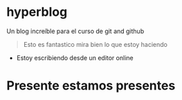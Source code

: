 # hyperblog
Un blog increíble para el curso de git and github 
> Esto es fantastico mira bien lo que estoy haciendo

* Estoy escribiendo desde un editor online
# Presente estamos presentes